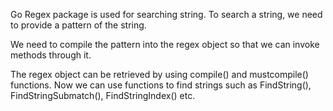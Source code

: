 Go Regex package is used for searching string. To search a string, we need to provide a pattern of the string.

We need to compile the pattern into the regex object so that we can invoke methods through it.

The regex object can be retrieved by using compile() and mustcompile() functions. Now we can use functions to find strings such as FindString(), FindStringSubmatch(), FindStringIndex() etc.
